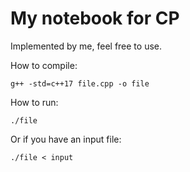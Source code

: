 # My notebook for CP

Implemented by me, feel free to use.



How to compile:
```
g++ -std=c++17 file.cpp -o file
```

How to run:
```
./file
```

Or if you have an input file:
```
./file < input
```

